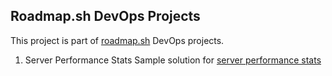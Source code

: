 

## Roadmap.sh DevOps Projects
This project is part of [roadmap.sh](https://roadmap.sh/projects) DevOps projects.

1. Server Performance Stats 
Sample solution for [server performance stats](https://roadmap.sh/projects/server-stats)

